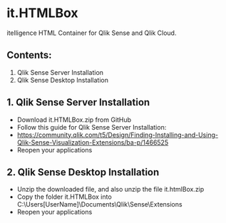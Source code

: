 # it.HTMLBox

itelligence HTML Container for Qlik Sense and Qlik Cloud.

## Contents:
1. Qlik Sense Server Installation
2. Qlik Sense Desktop Installation

## 1. Qlik Sense Server Installation
- Download it.HTMLBox.zip from GitHub
- Follow this guide for Qlik Sense Server Installation:
- https://community.qlik.com/t5/Design/Finding-Installing-and-Using-Qlik-Sense-Visualization-Extensions/ba-p/1466525
- Reopen your applications

## 2. Qlik Sense Desktop Installation
- Unzip the downloaded file, and also unzip the file it.htmlBox.zip 
- Copy the folder it.HTMLBox into C:\Users\[UserName]\Documents\Qlik\Sense\Extensions
- Reopen your applications